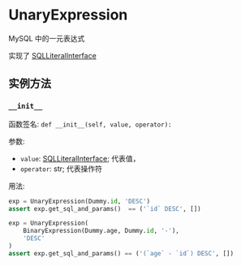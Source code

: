 # UnaryExpression

MySQL 中的一元表达式

实现了 [SQLLiteralInterface][SQLLiteralInterface]

## 实例方法

### `__init__`

函数签名: `def __init__(self, value, operator):`

参数:

* `value`: [SQLLiteralInterface][SQLLiteralInterface]; 代表值，
* `operator`: str; 代表操作符

用法:

```python
exp = UnaryExpression(Dummy.id, 'DESC')
assert exp.get_sql_and_params()  == ('`id` DESC', [])

exp = UnaryExpression(
    BinaryExpression(Dummy.age, Dummy.id, '-'),
    'DESC'
)
assert exp.get_sql_and_params() == ('(`age` - `id`) DESC', [])
```

  [SQLLiteralInterface]: /interfaces/sql_literal_interface.md
